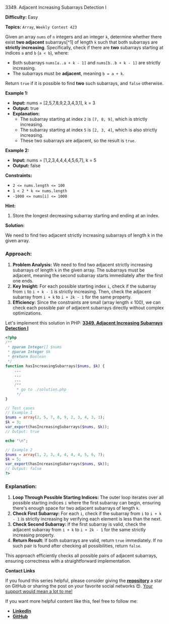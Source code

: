 3349\. Adjacent Increasing Subarrays Detection I

**Difficulty:** Easy

**Topics:** `Array`, `Weekly Contest 423`

Given an array `nums` of `n` integers and an integer `k`, determine whether there exist **two adjacent** subarrays[^1] of length `k` such that both subarrays are **strictly increasing**. Specifically, check if there are **two** subarrays starting at indices `a` and `b` (`a < b`), where:

- Both subarrays `nums[a..a + k - 1]` and `nums[b..b + k - 1]` are strictly increasing.
- The subarrays must be **adjacent**, meaning `b = a + k`.

Return `true` if it is possible to find **two** such subarrays, and `false` otherwise.

**Example 1:**

- **Input:** nums = [2,5,7,8,9,2,3,4,3,1], k = 3
- **Output:** true
- **Explanation:**
  - The subarray starting at index `2` is `[7, 8, 9]`, which is strictly increasing.
  - The subarray starting at index `5` is `[2, 3, 4]`, which is also strictly increasing.
  - These two subarrays are adjacent, so the result is `true`.


**Example 2:**

- **Input:** nums = [1,2,3,4,4,4,4,5,6,7], k = 5
- **Output:** false

**Constraints:**

- `2 <= nums.length <= 100`
- `1 < 2 * k <= nums.length`
- `-1000 <= nums[i] <= 1000`



**Hint:**
1. Store the longest decreasing subarray starting and ending at an index.






**Solution:**

We need to find two adjacent strictly increasing subarrays of length k in the given array.

### Approach:

1. **Problem Analysis:** We need to find two adjacent strictly increasing subarrays of length `k` in the given array. The subarrays must be adjacent, meaning the second subarray starts immediately after the first one ends.
2. **Key Insight:** For each possible starting index `i`, check if the subarray from `i` to `i + k - 1` is strictly increasing. Then, check the adjacent subarray from `i + k` to `i + 2k - 1` for the same property.
3. **Efficiency:** Since the constraints are small (array length ≤ 100), we can check each possible pair of adjacent subarrays directly without complex optimizations.

Let's implement this solution in PHP: **[3349. Adjacent Increasing Subarrays Detection I](https://github.com/mah-shamim/leet-code-in-php/tree/main/algorithms/003349-adjacent-increasing-subarrays-detection-i/solution.php)**

```php
<?php
/**
 * @param Integer[] $nums
 * @param Integer $k
 * @return Boolean
 */
function hasIncreasingSubarrays($nums, $k) {
    ...
    ...
    ...
    /**
     * go to ./solution.php
     */
}

// Test cases
// Example 1
$nums = array(2, 5, 7, 8, 9, 2, 3, 4, 3, 1);
$k = 3;
var_export(hasIncreasingSubarrays($nums, $k));
// Output: true

echo "\n";

// Example 2
$nums = array(1, 2, 3, 4, 4, 4, 4, 5, 6, 7);
$k = 5;
var_export(hasIncreasingSubarrays($nums, $k));
// Output: false
?>
```

### Explanation:

1. **Loop Through Possible Starting Indices:** The outer loop iterates over all possible starting indices `i` where the first subarray can begin, ensuring there's enough space for two adjacent subarrays of length `k`.
2. **Check First Subarray:** For each `i`, check if the subarray from `i` to `i + k - 1` is strictly increasing by verifying each element is less than the next.
3. **Check Second Subarray:** If the first subarray is valid, check the adjacent subarray from `i + k` to `i + 2k - 1` for the same strictly increasing property.
4. **Return Result:** If both subarrays are valid, return `true` immediately. If no such pair is found after checking all possibilities, return `false`.

This approach efficiently checks all possible pairs of adjacent subarrays, ensuring correctness with a straightforward implementation.

**Contact Links**

If you found this series helpful, please consider giving the **[repository](https://github.com/mah-shamim/leet-code-in-php)** a star on GitHub or sharing the post on your favorite social networks 😍. [Your support would mean a lot to me!](https://jackaltimer.com/hzk8jsphf8?key=5ba736283dafd7f94a84865e3cc3d775)

If you want more helpful content like this, feel free to follow me:

- **[LinkedIn](https://www.linkedin.com/in/arifulhaque/)**
- **[GitHub](https://github.com/mah-shamim)**